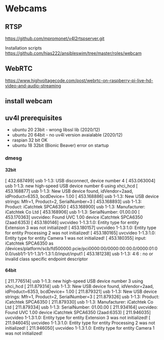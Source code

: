 # Webcams

## RTSP

<https://github.com/mpromonet/v4l2rtspserver.git>

Installation scripts  
<https://github.com/hias222/ansibleswim/tree/master/roles/webcam>

## WebRTC

<https://www.highvoltagecode.com/post/webrtc-on-raspberry-pi-live-hd-video-and-audio-streaming>

## install webcam

## uv4l prerequisites

* ubuntu 20 23bit - wrong libssl lib (2020/12)
* ubuntu 20 64bit - no uv4l version avaialable (2020/12)
* raspian 32 bit OK
* ubuntu 18 32bit (Bionic Beaver) error on startup
  
### dmesg

#### 32bit

[  432.687499] usb 1-1.3: USB disconnect, device number 4
[  453.063004] usb 1-1.3: new high-speed USB device number 6 using xhci_hcd
[  453.168877] usb 1-1.3: New USB device found, idVendor=2aad, idProduct=6353, bcdDevice= 1.00
[  453.168886] usb 1-1.3: New USB device strings: Mfr=1, Product=2, SerialNumber=3
[  453.168893] usb 1-1.3: Product: iCatchtek SPCA6350
[  453.168900] usb 1-1.3: Manufacturer: iCatchtek Co Ltd 
[  453.168906] usb 1-1.3: SerialNumber: 01.00.00
[  453.170363] uvcvideo: Found UVC 1.00 device iCatchtek SPCA6350 (2aad:6353)
[  453.180146] uvcvideo 1-1.3:1.0: Entity type for entity Extension 3 was not initialized!
[  453.180157] uvcvideo 1-1.3:1.0: Entity type for entity Processing 2 was not initialized!
[  453.180165] uvcvideo 1-1.3:1.0: Entity type for entity Camera 1 was not initialized!
[  453.180355] input: iCatchtek SPCA6350 as /devices/platform/scb/fd500000.pcie/pci0000:00/0000:00:00.0/0000:01:00.0/usb1/1-1/1-1.3/1-1.3:1.0/input/input1
[  453.181238] usb 1-1.3: 4:6 : no or invalid class specific endpoint descriptor

#### 64bit

[  211.776514] usb 1-1.3: new high-speed USB device number 3 using xhci_hcd
[  211.879314] usb 1-1.3: New USB device found, idVendor=2aad, idProduct=6353, bcdDevice= 1.00
[  211.879321] usb 1-1.3: New USB device strings: Mfr=1, Product=2, SerialNumber=3
[  211.879326] usb 1-1.3: Product: iCatchtek SPCA6350
[  211.879330] usb 1-1.3: Manufacturer: iCatchtek Co Ltd 
[  211.879334] usb 1-1.3: SerialNumber: 01.00.00
[  211.934164] uvcvideo: Found UVC 1.00 device iCatchtek SPCA6350 (2aad:6353)
[  211.946035] uvcvideo 1-1.3:1.0: Entity type for entity Extension 3 was not initialized!
[  211.946045] uvcvideo 1-1.3:1.0: Entity type for entity Processing 2 was not initialized!
[  211.946050] uvcvideo 1-1.3:1.0: Entity type for entity Camera 1 was not initialized!
